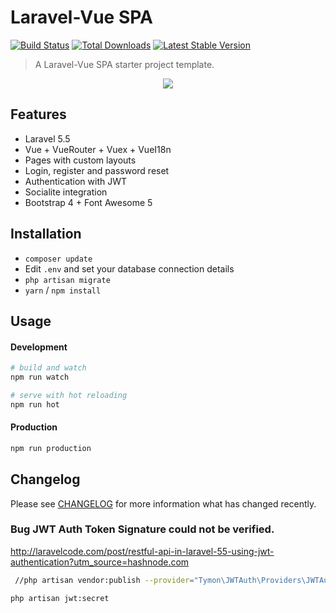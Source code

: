 # Laravel-Vue SPA

<a href="https://travis-ci.org/cretueusebiu/laravel-vue-spa"><img src="https://travis-ci.org/cretueusebiu/laravel-vue-spa.svg?branch=master" alt="Build Status"></a>
<a href="https://packagist.org/packages/cretueusebiu/laravel-vue-spa"><img src="https://poser.pugx.org/cretueusebiu/laravel-vue-spa/d/total.svg" alt="Total Downloads"></a>
<a href="https://packagist.org/packages/cretueusebiu/laravel-vue-spa"><img src="https://poser.pugx.org/cretueusebiu/laravel-vue-spa/v/stable.svg" alt="Latest Stable Version"></a>

> A Laravel-Vue SPA starter project template.

<p align="center">
<img src="https://i.imgur.com/NHFTsGt.png">
</p>

## Features

- Laravel 5.5
- Vue + VueRouter + Vuex + VueI18n
- Pages with custom layouts
- Login, register and password reset
- Authentication with JWT
- Socialite integration
- Bootstrap 4 + Font Awesome 5

## Installation

<!-- - `composer create-project --prefer-dist cretueusebiu/laravel-vue-spa` -->
- `composer update`
- Edit `.env` and set your database connection details
- `php artisan migrate`
- `yarn` / `npm install`

## Usage

#### Development

```bash
# build and watch
npm run watch

# serve with hot reloading
npm run hot
```

#### Production

```bash
npm run production
```

## Changelog

Please see [CHANGELOG](CHANGELOG.md) for more information what has changed recently.

### Bug JWT Auth Token Signature could not be verified.

http://laravelcode.com/post/restful-api-in-laravel-55-using-jwt-authentication?utm_source=hashnode.com

```bash
 //php artisan vendor:publish --provider="Tymon\JWTAuth\Providers\JWTAuthServiceProvider"

php artisan jwt:secret
```
